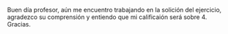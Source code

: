 Buen día profesor, aún me encuentro trabajando en la solición del ejercicio, agradezco su comprensión y entiendo que mi calificaión será sobre 4. Gracias.